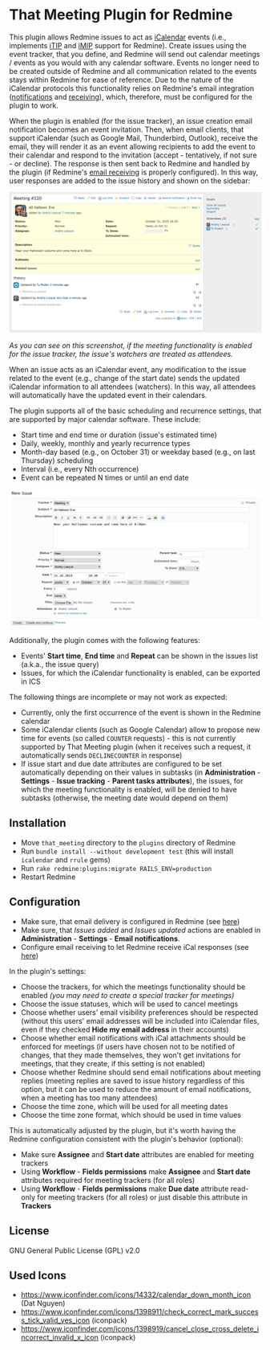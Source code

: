 # That Meeting Plugin for Redmine

This plugin allows Redmine issues to act as [iCalendar](https://icalendar.org/)
events (i.e., implements [iTIP](https://tools.ietf.org/html/rfc5546) and
[iMIP](https://tools.ietf.org/html/rfc6047) support for Redmine). Create issues
using the event tracker, that you define, and Redmine will send out calendar
meetings / events as you would with any calendar software. Events no longer
need to be created outside of Redmine and all communication related to
the events stays within Redmine for ease of reference. Due to the nature of the
iCalendar protocols this functionality relies on Redmine's email integration
([notifications](http://www.redmine.org/projects/redmine/wiki/EmailConfiguration) and
[receiving](https://www.redmine.org/projects/redmine/wiki/RedmineReceivingEmails)),
which, therefore, must be configured for the plugin to work.

When the plugin is enabled (for the issue tracker), an issue creation email
notification becomes an event invitation. Then, when email clients, that support
iCalendar (such as Google Mail, Thunderbird, Outlook), receive the email, they will render it
as an event allowing recipients to add the event to their calendar and respond to the
invitation (accept - tentatively, if not sure - or decline). The response is
then sent back to Redmine and handled by the plugin (if Redmine's
[email receiving](https://www.redmine.org/projects/redmine/wiki/RedmineReceivingEmails)
is properly configured). In this way, user responses are added to the issue
history and shown on the sidebar:

![Issue page](show.png)

_As you can see on this screenshot, if the meeting functionality is enabled for
the issue tracker, the issue's watchers are treated as attendees._

When an issue acts as an iCalendar event, any modification to the issue related
to the event (e.g., change of the start date) sends the updated iCalendar
information to all attendees (watchers). In this way, all attendees will
automatically have the updated event in their calendars.

The plugin supports all of the basic scheduling and recurrence settings, that are
supported by major calendar software. These include:

- Start time and end time or duration (issue's estimated time)
- Daily, weekly, monthly and yearly recurrence types
- Month-day based (e.g., on October 31) or weekday based (e.g., on last
  Thursday) scheduling
- Interval (i.e., every Nth occurrence)
- Event can be repeated N times or until an end date

![New issue page](new.png)

Additionally, the plugin comes with the following features:

- Events' **Start time**, **End time** and **Repeat** can be shown in the issues
  list (a.k.a., the issue query)
- Issues, for which the iCalendar functionality is enabled, can be exported in ICS

The following things are incomplete or may not work as expected:

- Currently, only the first occurrence of the event is shown in the Redmine calendar
- Some iCalendar clients (such as Google Calendar) allow to propose new time
  for events (so called `COUNTER` requests) - this is not currently supported by
  That Meeting plugin (when it receives such a request, it automatically sends
  `DECLINECOUNTER` in response)
- If issue start and due date attributes are configured to be set automatically
  depending on their values in subtasks (in **Administration** - **Settings** -
  **Issue tracking** - **Parent tasks attributes**), the issues, for which the
  meeting functionality is enabled, will be denied to have subtasks (otherwise,
  the meeting date would depend on them)

## Installation

- Move `that_meeting` directory to the `plugins` directory of Redmine
- Run `bundle install --without development test` (this will install `icalendar` and `rrule` gems)
- Run `rake redmine:plugins:migrate RAILS_ENV=production`
- Restart Redmine

## Configuration

- Make sure, that email delivery is configured in Redmine
  (see [here](http://www.redmine.org/projects/redmine/wiki/EmailConfiguration))
- Make sure, that _Issues added_ and _Issues updated_ actions are enabled in
  **Administration** - **Settings** - **Email notifications**.
- Configure email receiving to let Redmine receive iCal responses
  (see [here](https://www.redmine.org/projects/redmine/wiki/RedmineReceivingEmails))

In the plugin's settings:

- Choose the trackers, for which the meetings functionality should be enabled
  _(you may need to create a special tracker for meetings)_
- Choose the issue statuses, which will be used to cancel meetings
- Choose whether users' email visibility preferences should be respected
  (without this users' email addresses will be included into iCalendar files,
  even if they checked **Hide my email address** in their accounts)
- Choose whether email notifications with iCal attachments should be enforced
  for meetings (if users have chosen not to be notified of changes, that they
  made themselves, they won't get invitations for meetings, that they create,
  if this setting is not enabled)
- Choose whether Redmine should send email notifications about meeting replies
  (meeting replies are saved to issue history regardless of this option, but it
  can be used to reduce the amount of email notifications, when a meeting has
  too many attendees)
- Choose the time zone, which will be used for all meeting dates
- Choose the time zone format, which should be used in time values

This is automatically adjusted by the plugin, but it's worth having the Redmine
configuration consistent with the plugin's behavior (optional):

- Make sure **Assignee** and **Start date** attributes are enabled for meeting
  trackers
- Using **Workflow** - **Fields permissions** make **Assignee** and **Start date**
  attributes required for meeting trackers (for all roles)
- Using **Workflow** - **Fields permissions** make **Due date** attribute
  read-only for meeting trackers (for all roles) or just disable this attribute
  in **Trackers**

## License

GNU General Public License (GPL) v2.0

## Used Icons

- https://www.iconfinder.com/icons/14332/calendar_down_month_icon (Dat Nguyen)
- https://www.iconfinder.com/icons/1398911/check_correct_mark_success_tick_valid_yes_icon (iconpack)
- https://www.iconfinder.com/icons/1398919/cancel_close_cross_delete_incorrect_invalid_x_icon (iconpack)
